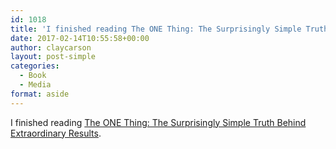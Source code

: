 ```yaml
---
id: 1018
title: 'I finished reading The ONE Thing: The Surprisingly Simple Truth Behind Extraordinary Results'
date: 2017-02-14T10:55:58+00:00
author: claycarson
layout: post-simple
categories: 
  - Book
  - Media
format: aside
---
```

I finished reading [The ONE Thing: The Surprisingly Simple Truth Behind Extraordinary Results](http://amazon.com/exec/obidos/ASIN/B00C1BHQXK/claycarson0c-20).<!--more-->